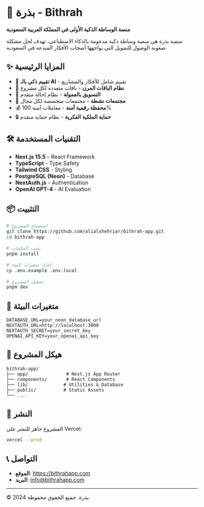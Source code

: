 # 🌱 بذرة - Bithrah

**منصة الوساطة الذكية الأولى في المملكة العربية السعودية**

منصة بذرة هي منصة وساطة ذكية مدعومة بالذكاء الاصطناعي، تهدف لحل مشكلة صعوبة الوصول للتمويل التي يواجهها أصحاب الأفكار المبدعة في السعودية.

## ✨ المزايا الرئيسية

- 🤖 **تقييم ذكي بالـ AI** - تقييم شامل للأفكار والمشاريع
- 💼 **نظام الباقات المرن** - باقات متعددة لكل مشروع
- 🎁 **التسويق بالعمولة** - نظام إحالة متقدم
- 👥 **مجتمعات نشطة** - مجتمعات متخصصة لكل مجال
- 💰 **محفظة رقمية آمنة** - معاملات آمنة 100%
- 🔒 **حماية الملكية الفكرية** - نظام حماية متقدم

## 🛠 التقنيات المستخدمة

- **Next.js 15.5** - React Framework
- **TypeScript** - Type Safety
- **Tailwind CSS** - Styling
- **PostgreSQL (Neon)** - Database
- **NextAuth.js** - Authentication
- **OpenAI GPT-4** - AI Evaluation

## 📦 التثبيت

```bash
# استنساخ المشروع
git clone https://github.com/alialshehriar/bithrah-app.git
cd bithrah-app

# تثبيت المكتبات
pnpm install

# إعداد متغيرات البيئة
cp .env.example .env.local

# تشغيل المشروع
pnpm dev
```

## 🔐 متغيرات البيئة

```env
DATABASE_URL=your_neon_database_url
NEXTAUTH_URL=http://localhost:3000
NEXTAUTH_SECRET=your_secret_key
OPENAI_API_KEY=your_openai_api_key
```

## 📁 هيكل المشروع

```
bithrah-app/
├── app/              # Next.js App Router
├── components/       # React Components
├── lib/             # Utilities & Database
├── public/          # Static Assets
└── ...
```

## 🚀 النشر

المشروع جاهز للنشر على Vercel:

```bash
vercel --prod
```

## 📞 التواصل

- **الموقع**: https://bithrahapp.com
- **البريد**: info@bithrahapp.com

---

© 2024 بذرة. جميع الحقوق محفوظة.


